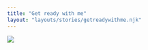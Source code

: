 ```yaml
---
title: "Get ready with me"
layout: "layouts/stories/getreadywithme.njk"
---
```


<section class="panel">
  <img src="/media/storiesimg/getreadywithme-01-title.jpg">
</section>
